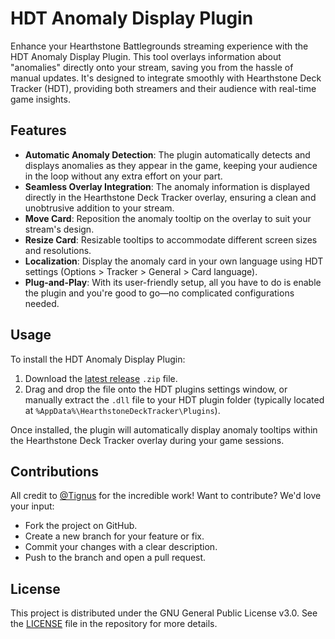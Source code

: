  # HDT Anomaly Display Plugin

Enhance your Hearthstone Battlegrounds streaming experience with the HDT Anomaly Display Plugin. This tool overlays information about "anomalies" directly onto your stream, saving you from the hassle of manual updates. It's designed to integrate smoothly with Hearthstone Deck Tracker (HDT), providing both streamers and their audience with real-time game insights.

## Features

- **Automatic Anomaly Detection**: The plugin automatically detects and displays anomalies as they appear in the game, keeping your audience in the loop without any extra effort on your part.
- **Seamless Overlay Integration**: The anomaly information is displayed directly in the Hearthstone Deck Tracker overlay, ensuring a clean and unobtrusive addition to your stream.
- **Move Card**: Reposition the anomaly tooltip on the overlay to suit your stream's design.
- **Resize Card**: Resizable tooltips to accommodate different screen sizes and resolutions.
- **Localization**: Display the anomaly card in your own language using HDT settings (Options > Tracker > General > Card language).
- **Plug-and-Play**: With its user-friendly setup, all you have to do is enable the plugin and you're good to go—no complicated configurations needed.


## Usage

To install the HDT Anomaly Display Plugin:

1. Download the [latest release](https://github.com/Mouchoir/HDTAnomalyDisplay/releases/latest) `.zip` file.
2. Drag and drop the file onto the HDT plugins settings window, or manually extract the `.dll` file to your HDT plugin folder (typically located at `%AppData%\HearthstoneDeckTracker\Plugins`).

Once installed, the plugin will automatically display anomaly tooltips within the Hearthstone Deck Tracker overlay during your game sessions.

## Contributions

All credit to [@Tignus](https://github.com/Tignus) for the incredible work! Want to contribute? We'd love your input:

- Fork the project on GitHub.
- Create a new branch for your feature or fix.
- Commit your changes with a clear description.
- Push to the branch and open a pull request.

## License

This project is distributed under the GNU General Public License v3.0. See the [LICENSE](https://github.com/Mouchoir/HDTAnomalyDisplay/blob/main/LICENSE) file in the repository for more details.
